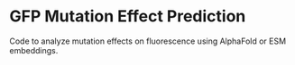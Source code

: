 # GFP Mutation Effect Prediction

Code to analyze mutation effects on fluorescence using AlphaFold or ESM embeddings.
